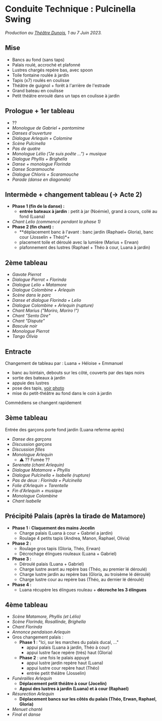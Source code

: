 # Conduite Technique : Pulcinella Swing

_Production au [Théâtre Dunois](https://www.theatredunois.org/), 1 au 7 Juin 2023._ 

## Mise

- Bancs au fond (sans taps)
- Palais roulé, accroché et plafonné
- Lustres chargés repère bas, avec spoon
- Toile fontaine roulée à jardin
- Tapis (x7) roulés en coulisse
- Théâtre de guignol + forêt à l'arrière de l'estrade
- Grand bateau en coulisse
- Petit théâtre enroulé dans un taps en coulisse à jardin

## Prologue + 1er tableau

- ??
- _Monologue de Gabriel + pantomime_
- _Danses d'ouverture_
- _Dialogue Arlequin + Colomine_
- _Scène Pulcinella_
- _Pas de quatre_
- _Monologue Lélio ("Je suis poête ...") + musique_
- _Dialogue Phyllis + Brighella_
- _Danse + monologue Florinda_
- _Danse Scaramouche_
- _Dialogue Chloris + Scaramouche_
- _Parade (danse en diagonale)_

## Intermède + changement tableau (-> Acte 2)

- **Phase 1 (fin de la danse) :**
    - **entrée bateaux à jardin** : petit à jar (Noémie), grand à cours, collé au fond (Luana)  
- _Chant Lelio (commencé pendant la phase 1)_
- **Phase 2 (fin chant) :**
    - **déplacement banc à l'avant : banc jardin (Raphael+ Gloria), banc cour (Josselin + Théo)*+
    - placement toile et déroulé avec la lumière (Marius + Erwan)
    - plafonnement des lustres (Raphael + Théo à cour, Luana à jardin)

## 2ème tableau

- _Gavote Pierrot_
- _Dialogue Pierrot + Florinda_
- _Dialogue Lelio + Matamore_
- _Dialogue Colombine + Arlequin_
- _Scène dans le parc_
- _Danse et dialogue Florinda + Lelio_
- _Dialogue Colombine + Arlequin (rupture)_
- _Chant Marius ("Moriro, Moriro !")_
- _Chant "Sento Dire"_
- _Chant "Dispute"_
- _Bascule noir_
- _Monologue Pierrot_
- _Tango Olivia_

## Entracte 

Changement de tableau par : Luana + Héloise + Emmanuel

- banc au lointain, debouts sur les côté, couverts par des taps noirs
- sortie des bateaux à jardin
- appuie des lustres
- pose des tapis, [voir photo](./tapis.jpg)
- mise du petit-théâtre au fond dans le coin à jardin 

Commédiens se changent rapidement

## 3ème tableau

Entrée des garçons porte fond jardin (Luana referme après)

- _Danse des garçons_
- _Discussion garçons_
- _Discussion filles_
- _Monologue Arlequin_
    - :warning: ?? Fumée ??
- _Serenata (chant Arlequin)_
- _Dialogue Matamore + Phyllis_
- _Dialogue Pulcinella + Isabelle (rupture)_
- _Pas de deux : Florinda + Pulcinella_
- _Folie d'Arlequin + Tarentelle_
- _Fin d'Arlequin + musique_
- _Monologue Colombine_
- _Chant Isabelle_

## Précipité Palais (après la tirade de Matamore)

- **Phase 1 : Claquement des mains Jocelin**
  - Charge palais (Luana à cour + Gabriel a jardin)
  - Roulage 4 petits tapis (Andrea, Manon, Raphael, Olivia)
- **Phase 2 :**
  - Roulage gros tapis (Gloria, Théo, Erwan)
  - Décrochage élingues rouleaux (Luana + Gabriel)
- **Phase 3 :**
  - Déroulé palais (Luana + Gabriel)
  - Charge lustre avant au repère bas (Théo, au premier lé déroulé)
  - Charge lustre jardin au repère bas (Gloria, au troisème lé déroulé)
  - Charge lustre cour au repère bas (Théo, au dernier lé déroulé)
- **Phase 4 :**
  - Luana récupère les élingues rouleau + **décroche les 3 élingues**

## 4ème tableau

- _Scène Matamore, Phyllis (et Lélio)_
- _Scène Florinda, Rosallinde, Brighella_
- _Chant Florinda_
- _Annonce pendaison Arlequin_
- Gros changement palais :
  - **Phase 1** : "Ici, sur les marches du palais ducal, ..."
    - appui palais (Luana à jardin, Théo à cour)
    - appui lustre face repère (très) haut (Gloria)
  - **Phase 2** : une fois le palais appuyé 
    - appui lustre jardin repère haut (Luana)
    - appui lustre cour repère haut (Théo)
    - entrée petit théâtre (Josselin)
- _Funérailles Arlequin_
  - **Déplacement petit théâtre à cour (Jocelin)**
  - **Appui des lustres à jardin (Luana) et à cour (Raphael)**
- _Résurection Arlequin_
  - **Déplacement bancs sur les côtés du palais (Théo, Erwan, Raphael, Gloria)**
- _Menuet chanté_
- _Final et danse_ 
